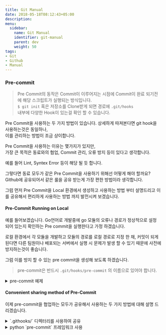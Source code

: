 ```yaml
---
title: Git Manual
date: 2018-05-18T08:12:43+05:00
description:
menu:
  sidebar:
    name: Git Manual
    identifier: git-manual
    parent: dev
    weight: 50
tags:
- Git
- Github
- Manual
---
```



### Pre-commit

> Pre Commit의 동작은 Commit이 이루어지는 시점에 Commit이 완료 되기전에 해당 스크립트가 실행되는 방식입니다.  
> `$ git init` 혹은 저장소를 Clone받게 되면 경로에 `.git/hooks`  
> 내부에 다양한 Hook이 있는걸 확인 할 수 있습니다.  


Pre Commit을 사용하는 두 가지 방법이 있습니다.
상세하게 따져본다면 git hook을 사용하는것은 동일하나,  
이를 관리하는 방법이 조금 상이합니다.

Pre Commit을 사용하는 이유는 몇가지가 있지만,  
가장 큰 목적은 동료와의 협업, Commit 관리, 오류 방지 등이 있다고 생각합니다.  

예를 들어 Lint, Syntex Error 등이 해당 될 듯 합니다.

 

그렇다면 동료 모두가 같은 Pre Commit을 사용하기 위해선 어떻게 해야 할까요?  
Github에 공유되어서 같은 룰을 공유 받는게 가장 편한 방법이라 생각합니다.  

그럼 먼저 Pre Commit을 Local 환경에서 생성하고 사용하는 방법 부터 설명드리고 이를 공유해서 편리하게 사용하는 방법 까지 발전시켜 보겠습니다.  

#### Pre-Commit Running on Local

예를 들어보겠습니다.
Go언어로 개발중에 go 모듈의 오류나 경로가 정상적으로 설정 되어 있는지 확인하는 Pre commit을 실행한다고 가정 하겠습니다.  

로컬 환경에서 각 모듈을 개발하고 모듈의 경로를 로컬 경로로 지정 한 채, 커밋이 되게 된다면 다른 팀원이나 배포되는 서버에서 실행  시 문제가 발생 할 수 있기 때문에 사전에 방지하는것이 좋습니다.  

그럼 이를 방지 할 수 있는 pre commit을 생성해 보도록 하겠습니다.

> pre-commit은 반드시 `.git/hooks/pre-commit` 의 이름으로 있어야 합니다.  

<details>
  <summary>pre-commit 예제</summary>

1. `.git/hooks/pre-commit` 을 생성 합니다.
   ```shell
	$ vim .git/hooks/pre-commit
	#!/bin/bash

	# Git 프로젝트 루트 경로 가져오기
	GIT_ROOT=$(git rev-parse --show-toplevel)
	GO_MOD_FILE="$GIT_ROOT/go.mod"

	# 1️⃣ go.mod 파일이 없으면 커밋 중단
	if [ ! -f "$GO_MOD_FILE" ]; then
		echo "❌ go.mod 파일이 없습니다. 커밋을 중단합니다!"
		exit 1
	fi

	# 2️⃣ go.mod 파일에 특정 문자열이 없으면 커밋 중단
	if ! grep -q "github.com/hugo-toha/toha/v4" "$GO_MOD_FILE"; then
		echo "❌ go.mod 파일에 필요한 패턴이 없습니다. 커밋을 중단합니다!"
		exit 1
	fi

	echo "✅ pre-commit 훅이 성공적으로 실행되었습니다."
	exit 0  # 정상 종료

	```  

2.  pre-commit 실행 권한 부여
   ```shell
   $ chmod +x .git/hooks/pre-commit
   ```  

3.  pre-commit 실행 확인
   ```shell
   $ git commit --allow-empty -m "Test Pre-Commit"
   echo "✅ pre-commit 훅이 성공적으로 실행되었습니다."
   ```

정상적으로 실행되는지 확인 할 목적이라면 단순히 pre-commit을 실행해봐도 됩니다!

</details> 




#### Convenient sharing method of Pre-Commit

이제 pre-commit을 협업하는 모두가 공유해서 사용하는 두 가지 방법에 대해 설명 드리겠습니다.

<details>
  <summary>`.githooks/` 디렉터리를 사용하여 공유</summary>

##### Using `.githooks/` dir
1. GitHub 저장소에 githooks/pre-commit 스크립트 저장
   프로젝트 루트에 .githooks/pre-commit 파일을 추가합니다.

	```shell
	$ mkdir -p .githooks
	$ touch .githooks/pre-commit
	$ chmod +x .githooks/pre-commit
	```

	그리고 pre-commit 훅을 .githooks/pre-commit에 작성합니다.  

	```shell
	#!/bin/bash

	echo "🔍 Pre-commit hook is running..."

	# 예제: go.mod 파일이 없으면 커밋 중단
	if [ ! -f "go.mod" ]; then
		echo "❌ go.mod 파일이 없습니다. 커밋을 중단합니다!"
		exit 1
	fi

	echo "✅ Pre-commit check passed!"
	exit 0
	```

2. 개발자가 .git/hooks/에 자동으로 적용
	로컬에서 git clone한 후, 아래 명령어를 실행하면 .git/hooks/pre-commit에 자동으로 적용됩니다.  

	```shell
	$ git config core.hooksPath .githooks
	```
	이렇게 설정하면, git commit을 실행할 때 `.githooks/pre-commit`이 실행됩니다.


</details>  

<details>
  <summary>python `pre-commit` 프레임워크 사용</summary>

##### Using `pre-commit` Framework
[pre-commit](https://pre-commit.com/) 프레임워크를 활용하면, 저장소에 `.pre-commit-config.yaml` 파일을 추가하는 것만으로도 팀 전체가 동일한 pre-commit 훅을 사용할 수 있습니다.


1. pre-commit 설치
	개발자는 먼저 pre-commit을 설치해야 합니다.

	```shell
	pip install pre-commit  # Python이 설치된 경우
	```

2. .pre-commit-config.yaml 파일을 저장소에 추가
	저장소 루트에 .pre-commit-config.yaml 파일을 추가합니다.

	```yaml
	repos:
	- repo: local
		hooks:
		- id: go-mod-check
			name: Go Mod Check
			entry: bash scripts/pre-commit.sh
			language: system
			types: [text]
	```

3. pre-commit 실행 스크립트 추가
	저장소 내 scripts/pre-commit.sh 파일을 만들어 아래 내용을 작성합니다.

	```shell
	#!/bin/bash

	echo "🔍 Pre-commit hook is running..."

	# go.mod 파일 체크
	if [ ! -f "go.mod" ]; then
		echo "❌ go.mod 파일이 없습니다. 커밋을 중단합니다!"
		exit 1
	fi

	echo "✅ Pre-commit check passed!"
	exit 0
	```
4. 개발자가 pre-commit install 실행
	```shell
	$ pre-commit install
	```
이제 git commit을 실행할 때마다 pre-commit이 자동으로 실행됩니다.
```
</details>  